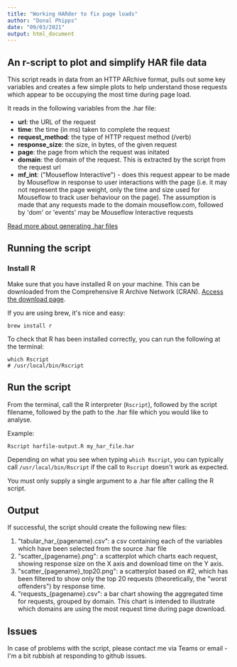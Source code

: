 ```yaml
---
title: "Working HARder to fix page loads"
author: "Donal Phipps"
date: "09/03/2021"
output: html_document
---
```


## An r-script to plot and simplify HAR file data

This script reads in data from an HTTP ARchive format, pulls out some key variables and creates a few simple plots to help understand those requests which appear to be occupying the most time during page load.

It reads in the following variables from the .har file: 

- **url**: the URL of the request
- **time**: the time (in ms) taken to complete the request
- **request_method**: the type of HTTP request method (/verb)
- **response_size**: the size, in bytes, of the given request
- **page**: the page from which the request was initated
- **domain**: the domain of the request. This is extracted by the script from the request url
- **mf_int**: ("Mouseflow Interactive") - does this request appear to be made by Mouseflow in response to user interactions with the page (i.e. it may not represent the page weight, only the time and size used for Mouseflow to track user behaviour on the page). The assumption is made that any requests made to the domain mouseflow.com, followed by 'dom' or 'events' may be Mouseflow Interactive requests

[Read more about generating .har files](https://confluence.atlassian.com/kb/generating-har-files-and-analyzing-web-requests-720420612.html)

## Running the script

### Install R

Make sure that you have installed R on your machine. This can be downloaded from the Comprehensive R Archive Network (CRAN). [Access the download page](https://cran.r-project.org/mirrors.html).

If you are using brew, it's nice and easy:

```{console}
brew install r
```

To check that R has been installed correctly, you can run the following at the terminal:

```{console}
which Rscript
# /usr/local/bin/Rscript
```

## Run the script

From the terminal, call the R interpreter (`Rscript`), followed by the script filename, followed by the path to the .har file which you would like to analyse.

Example: 

```{console}
Rscript harfile-output.R my_har_file.har 
```

Depending on what you see when typing `which Rscript`, you can typically call `/usr/local/bin/Rscript` if the call to `Rscript` doesn't work as expected.

You must only supply a single argument to a .har file after calling the R script. 

## Output

If successful, the script should create the following new files:

1. "tabular_har_{pagename}.csv": a csv containing each of the variables which have been selected from the source .har file
2. "scatter_{pagename}.png": a scatterplot which charts each request, showing response size on the X axis and download time on the Y axis. 
3. "scatter_{pagename}_top20.png": a scatterplot based on #2, which has been filtered to show only the top 20 requests (theoretically, the "worst offenders") by response time.
4. "requests_{pagename}.csv": a bar chart showing the aggregated time for requests, grouped by domain. This chart is intended to illustrate which domains are using the most request time during page download.

## Issues

In case of problems with the script, please contact me via Teams or email - I'm a bit rubbish at responding to github issues. 
